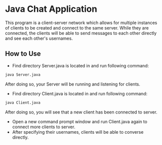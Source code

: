 # Java Chat Application
This program is a client-server network which allows for multiple instances of clients
to be created and connect to the same server. While they are connected, the clients will be able 
to send messages to each other directly and see each other's usernames. 
## How to Use
- Find directory Server.java is located in and run following command:
```bash
java Server.java
```
After doing so, your Server will be running and listening for clients.
- Find directory Client.java is located in and run following command:
```bash
java Client.java
```
After doing so, you will see that a new client has been connected to server.
- Open a new command prompt window and run Client.java again to connect more clients to server.
- After specifying their usernames, clients will be able to converse directly.
